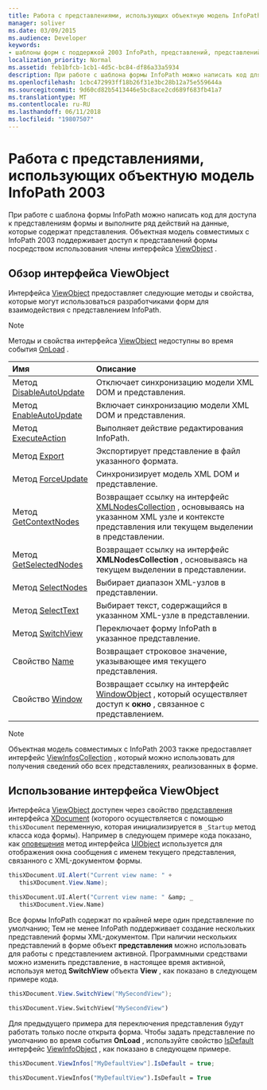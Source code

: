 ```yaml
---
title: Работа с представлениями, использующих объектную модель InfoPath 2003
manager: soliver
ms.date: 03/09/2015
ms.audience: Developer
keywords:
- шаблоны форм с поддержкой 2003 InfoPath, представлений, представлений [InfoPath 2007], совместимых с InfoPath 2003 шаблонов форм
localization_priority: Normal
ms.assetid: feb1bfcb-1cb1-4d5c-bc84-df86a33a5934
description: При работе с шаблона формы InfoPath можно написать код для доступа к представлениям формы и выполните ряд действий на данные, которые содержат представления. Объектная модель совместимых с InfoPath 2003 поддерживает доступ к представлений формы посредством использования члены интерфейса ViewObject.
ms.openlocfilehash: 1cbc472993ff18b26f31e3bc28b12a75e559644a
ms.sourcegitcommit: 9d60cd82b5413446e5bc8ace2cd689f683fb41a7
ms.translationtype: MT
ms.contentlocale: ru-RU
ms.lasthandoff: 06/11/2018
ms.locfileid: "19807507"
---
```

# <a name="work-with-views-using-the-infopath-2003-object-model"></a>Работа с представлениями, использующих объектную модель InfoPath 2003

При работе с шаблона формы InfoPath можно написать код для доступа к представлениям формы и выполните ряд действий на данные, которые содержат представления. Объектная модель совместимых с InfoPath 2003 поддерживает доступ к представлений формы посредством использования члены интерфейса [ViewObject](https://msdn.microsoft.com/library/Microsoft.Office.Interop.InfoPath.SemiTrust.ViewObject.aspx) . 
  
## <a name="overview-of-the-viewobject-interface"></a>Обзор интерфейса ViewObject

Интерфейса [ViewObject](https://msdn.microsoft.com/library/Microsoft.Office.Interop.InfoPath.SemiTrust.ViewObject.aspx) предоставляет следующие методы и свойства, которые могут использоваться разработчиками форм для взаимодействия с представлением InfoPath. 
  
> [!NOTE]
> Методы и свойства интерфейса [ViewObject](https://msdn.microsoft.com/library/Microsoft.Office.Interop.InfoPath.SemiTrust.ViewObject.aspx) недоступны во время события [OnLoad](https://msdn.microsoft.com/library/Microsoft.Office.Interop.InfoPath.SemiTrust._XDocumentEventSink2_Event.OnLoad.aspx) . 
  
|**Имя**|**Описание**|
|:-----|:-----|
|Метод [DisableAutoUpdate](https://msdn.microsoft.com/library/Microsoft.Office.Interop.InfoPath.SemiTrust.View.DisableAutoUpdate.aspx)  <br/> |Отключает синхронизацию модели XML DOM и представления.  <br/> |
|Метод [EnableAutoUpdate](https://msdn.microsoft.com/library/Microsoft.Office.Interop.InfoPath.SemiTrust.View.EnableAutoUpdate.aspx)  <br/> |Включает синхронизацию модели XML DOM и представления.  <br/> |
|Метод [ExecuteAction](https://msdn.microsoft.com/library/Microsoft.Office.Interop.InfoPath.SemiTrust.View.ExecuteAction.aspx)  <br/> |Выполняет действие редактирования InfoPath.  <br/> |
|Метод [Export](https://msdn.microsoft.com/library/Microsoft.Office.Interop.InfoPath.SemiTrust.View.Export.aspx)  <br/> |Экспортирует представление в файл указанного формата.  <br/> |
|Метод [ForceUpdate](https://msdn.microsoft.com/library/Microsoft.Office.Interop.InfoPath.SemiTrust.View.ForceUpdate.aspx)  <br/> |Синхронизирует модель XML DOM и представление.  <br/> |
|Метод [GetContextNodes](https://msdn.microsoft.com/library/Microsoft.Office.Interop.InfoPath.SemiTrust.View.GetContextNodes.aspx)  <br/> |Возвращает ссылку на интерфейс [XMLNodesCollection](https://msdn.microsoft.com/library/Microsoft.Office.Interop.InfoPath.SemiTrust.XMLNodesCollection.aspx) , основываясь на указанном XML узле и контексте представления или текущем выделении в представлении.  <br/> |
|Метод [GetSelectedNodes](https://msdn.microsoft.com/library/Microsoft.Office.Interop.InfoPath.SemiTrust.View.GetSelectedNodes.aspx)  <br/> |Возвращает ссылку на интерфейс **XMLNodesCollection** , основываясь на текущем выделении в представлении.  <br/> |
|Метод [SelectNodes](https://msdn.microsoft.com/library/Microsoft.Office.Interop.InfoPath.SemiTrust.View.SelectNodes.aspx)  <br/> |Выбирает диапазон XML-узлов в представлении.  <br/> |
|Метод [SelectText](https://msdn.microsoft.com/library/Microsoft.Office.Interop.InfoPath.SemiTrust.View.SelectText.aspx)  <br/> |Выбирает текст, содержащийся в указанном XML-узле в представлении.  <br/> |
|Метод [SwitchView](https://msdn.microsoft.com/library/Microsoft.Office.Interop.InfoPath.SemiTrust.View.SwitchView.aspx)  <br/> |Переключает форму InfoPath в указанное представление.   <br/> |
|Свойство [Name](https://msdn.microsoft.com/library/Microsoft.Office.Interop.InfoPath.SemiTrust.View.Name.aspx)  <br/> |Возвращает строковое значение, указывающее имя текущего представления.  <br/> |
|Свойство [Window](https://msdn.microsoft.com/library/Microsoft.Office.Interop.InfoPath.SemiTrust.View.Window.aspx)  <br/> |Возвращает ссылку на интерфейс [WindowObject](https://msdn.microsoft.com/library/Microsoft.Office.Interop.InfoPath.SemiTrust.WindowObject.aspx) , который осуществляет доступ к **окно** , связанное с представлением.  <br/> |
   
> [!NOTE]
> Объектная модель совместимых с InfoPath 2003 также предоставляет интерфейс [ViewInfosCollection](https://msdn.microsoft.com/library/Microsoft.Office.Interop.InfoPath.SemiTrust.ViewInfosCollection.aspx) , который можно использовать для получения сведений обо всех представлениях, реализованных в форме. 
  
## <a name="using-the-viewobject-interface"></a>Использование интерфейса ViewObject

Интерфейса [ViewObject](https://msdn.microsoft.com/library/Microsoft.Office.Interop.InfoPath.SemiTrust.ViewObject.aspx) доступен через свойство [представления](https://msdn.microsoft.com/library/Microsoft.Office.Interop.InfoPath.SemiTrust._XDocument2.View.aspx) интерфейса [XDocument](https://msdn.microsoft.com/library/Microsoft.Office.Interop.InfoPath.SemiTrust.XDocument.aspx) (которого осуществляется с помощью `thisXDocument` переменную, которая инициализируется в `_Startup` метод класса кода формы). Например в следующем примере кода показано, как [оповещения](https://msdn.microsoft.com/library/Microsoft.Office.Interop.InfoPath.SemiTrust.UI2.Alert.aspx) метод интерфейса [UIObject](https://msdn.microsoft.com/library/Microsoft.Office.Interop.InfoPath.SemiTrust.UIObject.aspx) используется для отображения окна сообщения с именем текущего представления, связанного с XML-документом формы. 
  
```cs
thisXDocument.UI.Alert("Current view name: " + 
   thisXDocument.View.Name);
```

```vb
thisXDocument.UI.Alert("Current view name: " &amp; _
   thisXDocument.View.Name)
```

Все формы InfoPath содержат по крайней мере один представление по умолчанию; Тем не менее InfoPath поддерживает создание нескольких представлений формы XML-документом. При наличии нескольких представлений в форме объект **представления** можно использовать для работы с представлением активной. Программными средствами можно изменить представление, в настоящее время активной, используя метод **SwitchView** объекта **View** , как показано в следующем примере кода. 
  
```cs
thisXDocument.View.SwitchView("MySecondView");
```

```vb
thisXDocument.View.SwitchView("MySecondView")
```

Для предыдущего примера для переключения представления будут работать только после открыта форма. Чтобы задать представление по умолчанию во время события **OnLoad** , используйте свойство [IsDefault](https://msdn.microsoft.com/library/Microsoft.Office.Interop.InfoPath.SemiTrust.ViewInfo.IsDefault.aspx) интерфейс [ViewInfoObject](https://msdn.microsoft.com/library/Microsoft.Office.Interop.InfoPath.SemiTrust.ViewInfoObject.aspx) , как показано в следующем примере. 
  
```cs
thisXDocument.ViewInfos["MyDefaultView"].IsDefault = true;
```

```vb
thisXDocument.ViewInfos("MyDefaultView").IsDefault = True
```


